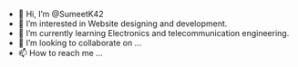 - 👋 Hi, I’m @SumeetK42
- 👀 I’m interested in Website designing and development.
- 🌱 I’m currently learning Electronics and telecommunication engineering.
- 💞️ I’m looking to collaborate on ...
- 📫 How to reach me ...

<!---
SumeetK42/SumeetK42 is a ✨ special ✨ repository because its `README.md` (this file) appears on your GitHub profile.
You can click the Preview link to take a look at your changes.
--->
